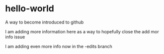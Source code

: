 hello-world
===========

A way to become introduced to github

I am adding more information here as a way to hopefully close the add mor info issue

I am adding even more info now in the -edits branch
